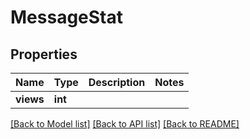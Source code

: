 # MessageStat

## Properties
Name | Type | Description | Notes
------------ | ------------- | ------------- | -------------
**views** | **int** |  | 

[[Back to Model list]](../README.md#documentation-for-models) [[Back to API list]](../README.md#documentation-for-api-endpoints) [[Back to README]](../README.md)


